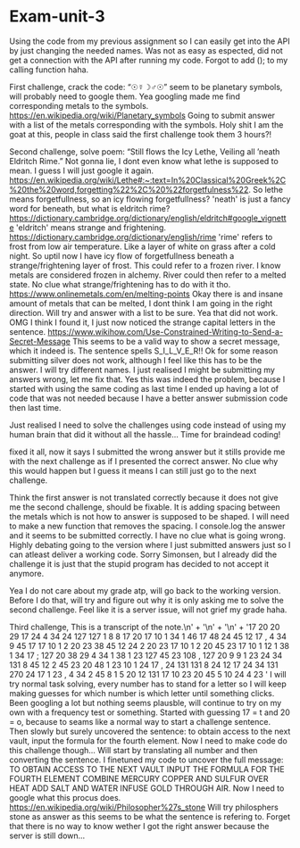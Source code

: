 # Exam-unit-3
Using the code from my previous assignment so I can easily get into the API by just changing the needed names. Was not as easy as espected, did not get a connection with the API after running my code. Forgot to add ();  to my calling function haha.
 
First challenge, crack the code: “☉☿☽♂☉”
seem to be planetary symbols, will probably need to google them. Yea googling made me find corresponding metals to the symbols.
https://en.wikipedia.org/wiki/Planetary_symbols
Going to submit answer with a list of the metals corresponding with the symbols.
Holy shit I am the goat at this, people in class said the first challenge took them 3 hours?!

Second challenge, solve poem: “Still flows the Icy Lethe, Veiling all ’neath Eldritch Rime.”
Not gonna lie, I dont even know what lethe is supposed to mean. I guess I will just google it again.
https://en.wikipedia.org/wiki/Lethe#:~:text=In%20Classical%20Greek%2C%20the%20word,forgetting%22%2C%20%22forgetfulness%22.
So lethe means forgetfullness, so an icy flowing forgetfullness?
'neath' is just a fancy word for beneath, but what is eldritch rime?
https://dictionary.cambridge.org/dictionary/english/eldritch#google_vignette
'eldritch' means strange and frightening.
https://dictionary.cambridge.org/dictionary/english/rime
'rime' refers to frost from low air temperature. Like a layer of white on grass after a cold night.
So uptil now I have icy flow of forgetfullness beneath a strange/frightening layer of frost. This could refer to a frozen river.
I know metals are considered frozen in alchemy. River could then refer to a melted state. No clue what strange/frightening has to do with it tho.
https://www.onlinemetals.com/en/melting-points
Okay there is and insane amount of metals that can be melted, I dont think I am going in the right direction. Will try and answer with a list to be sure.
Yea that did not work.
OMG I think I found it, I just now noticed the strange capital letters in the sentence.
https://www.wikihow.com/Use-Constrained-Writing-to-Send-a-Secret-Message
This seems to be a valid way to show a secret message, which it indeed is. The sentence spells S_I_L_V_E_R!!
Ok for some reason submitting silver does not work, although I feel like this has to be the answer. I will try different names.
I just realised I might be submitting my answers wrong, let me fix that.
Yes this was indeed the problem, because I started with using the same coding as last time I ended up having a lot of code that was not needed because I have a better answer submission code then last time.

Just realised I need to solve the challenges using code instead of using my human brain that did it without all the hassle...
Time for braindead coding!

fixed it all, now it says I submitted the wrong answer but it stills provide me with the next challenge as if I presented the correct answer. No clue why this would happen but I guess it means I can still just go to the next challenge.

Think the first answer is not translated correctly because it does not give me the second challenge, should be fixable. It is adding spacing between the metals which is not how to answer is supposed to be shaped. I will need to make a new function that removes the spacing. I console.log the answer and it seems to be submitted correctly. I have no clue what is going wrong. Highly debating going to the version where I just submitted answers just so I can atleast deliver a working code. Sorry Simonsen, but I already did the challenge it is just that the stupid program has decided to not accept it anymore.

Yea I do not care about my grade atp, will go back to the working version. Before I do that, will try and figure out why it is only asking me to solve the second challenge. Feel like it is a server issue, will not grief my grade haha.

Third challenge, This is a transcript of the note.\n' +
    '\n' +
    '\n' +
    '17 20   20 29 17 24 4 34   24 127 127 1 8 8   17 20   17 10 1   34 1 46 17   48 24 45 12 17 ,   4 34 9 45 17   17 10 1   2 20 23 38 45 12 24   2 20 23   17 10 1   2 20 45 23 17 10   1 12 1 38 1 34 17 ;   127 20 38 29 4 34 1   38 1 23 127 45 23 108 ,   127 20 9 9 1 23   24 34 131   8 45 12 2 45 23   20 48 1 23   10 1 24 17 ,   24 131 131   8 24 12 17   24 34 131   270 24 17 1 23 ,   4 34 2 45 8 1   5 20 12 131   17 10 23 20 45 5 10   24 4 23 '
I will try normal task solving, every number has to stand for a letter so I will keep making guesses for which number is which letter until something clicks. Been googling a lot but nothing seems plausble, will continue to try on my own with a frequency test or something.
Started with guessing 17 = t and 20 = o, because to seams like a normal way to start a challenge sentence. Then slowly but surely uncovered the sentence: to obtain access to the next vault, input the formula for the fourth element. Now I need to make code do this challenge though...
Will start by translating all number and then converting the sentence.
I finetuned my code to uncover the full message: TO OBTAIN ACCESS TO THE NEXT VAULT INPUT THE FORMULA FOR THE FOURTH ELEMENT COMBINE MERCURY COPPER AND SULFUR OVER HEAT ADD SALT AND WATER INFUSE GOLD THROUGH AIR.
Now I need to google what this procus does.
https://en.wikipedia.org/wiki/Philosopher%27s_stone
Will try philosphers stone as answer as this seems to be what the sentence is refering to.
Forget that there is no way to know wether I got the right answer because the server is still down...